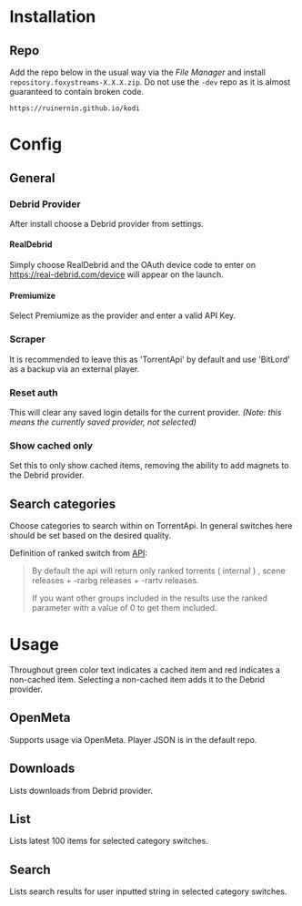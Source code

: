Installation
============
Repo
----
Add the repo below in the usual way via the _File Manager_ and install
`repository.foxystreams-X.X.X.zip`. Do not use the `-dev` repo as it is almost
guaranteed to contain broken code.

    https://ruinernin.github.io/kodi


Config
======
General
-------
### Debrid Provider
After install choose a Debrid provider from settings.

#### RealDebrid
Simply choose RealDebrid and the OAuth device code to enter on
https://real-debrid.com/device will appear on the launch.

#### Premiumize
Select Premiumize as the provider and enter a valid API Key.

### Scraper
It is recommended to leave this as 'TorrentApi' by default and use 'BitLord' as
a backup via an external player.

### Reset auth
This will clear any saved login details for the current provider. _(Note: this
means the currently saved provider, not selected)_

### Show cached only
Set this to only show cached items, removing the ability to add magnets to the
Debrid provider.

Search categories
-----------------
Choose categories to search within on TorrentApi. In general switches here
should be set based on the desired quality.

Definition of ranked switch from [API](https://torrentapi.org/apidocs_v2.txt):

> By default the api will return only ranked torrents ( internal ) , scene
> releases + -rarbg releases + -rartv releases.
>
> If you want other groups included in the results use the ranked parameter with
> a value of 0 to get them included.


Usage
=====
Throughout green color text indicates a cached item and red indicates a
non-cached item. Selecting a non-cached item adds it to the Debrid provider.

OpenMeta
--------
Supports usage via OpenMeta. Player JSON is in the default repo.

Downloads
---------
Lists downloads from Debrid provider.

List
----
Lists latest 100 items for selected category switches.

Search
------
Lists search results for user inputted string in selected category switches.
